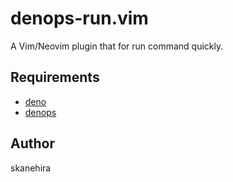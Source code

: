 # denops-run.vim
A Vim/Neovim plugin that for run command quickly.

## Requirements
- [deno](deno.land/)
- [denops](https://github.com/vim-denops)

## Author
skanehira
